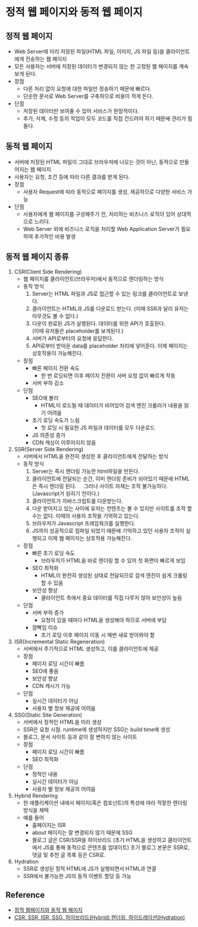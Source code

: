# 정적 웹 페이지와 동적 웹 페이지
## 정적 웹 페이지
- Web Server에 미리 저장된 파일(HTML 파일, 이미지, JS 파일 등)을 클라이언트에게 전송하는 웹 페이지
- 모든 사용자는 서버에 저장된 데이터가 변경되지 않는 한 고정된 웹 페이지를 계속 보게 된다.
- 장점
	- 다른 처리 없이 요청에 대한 파일만 정송하기 때문에 빠르다.
	- 단순한 문서로 Web Server를 구축하므로 비용이 적게 든다.
- 단점
	- 저장된 데이터만 보여줄 수 있어 서비스가 한정적이다.
	- 추가, 삭제, 수정 등의 작업이 모두 코드를 직접 건드려야 하기 때문에 관리가 힘들다.

## 동적 웹 페이지
- 서버에 저장된 HTML 파일이 그대로 브라우저에 나오는 것이 아닌, 동적으로 만들어지는 웹 페이지
- 사용자는 요청, 조건 등에 따라 다른 결과를 받게 된다.
- 장점
	- 사용자 Request에 따라 동적으로 페이지를 생성, 제공하므로 다양한 서비스 가능
- 단점
	- 사용자에게 웹 페이지를 구성해주기 전, 처리하는 비즈니스 로직이 있어 상대적으로 느리다.
	- Web Server 외에 비즈니스 로직을 처리할 Web Application Server가 필요하여 추가적인 비용 발생

## 동적 웹 페이지 종류
1. CSR(Client Side Rendering)
	- 웹 페이지를 클라이언트(브라우저)에서 동적으로 렌더링하는 방식
	- 동작 방식
		1. Server는 HTML 파일과 JS로 접근할 수 있는 링크를 클라이언트로 보낸다.    
		2. 클라이언트는 HTML과 JS를 다운로드 받는다. (이때 SSR과 달리 유저는 아무것도 볼 수 없다.)
		3. 다운이 완료된 JS가 실행된다. 데이터를 위한 API가 호출된다.   
			(이때 유저들은 placeholder를 보게된다.)   
		4. 서버가 API로부터의 요청에 응답한다.   
		5. API로부터 받아온 data를 placeholder 자리에 넣어준다. 이제 페이지는 상호작용이 가능해진다.
	- 장점
		- 빠른 페이지 전환 속도
			- 한 번 로딩되면 이후 페이지 전환이 서버 요청 없이 빠르게 작동
		- 서버 부하 감소
	- 단점
		- SEO에 불리
			- HTML이 로드될 때 데이터가 비어있어 검색 엔진 크롤러가 내용을 읽기 어려움
		- 초기 로딩 속도가 느림
			- 첫 로딩 시 필요한 JS 파일과 데이터를 모두 다운로드
		- JS 의존성 증가
		- CDN 캐싱이 이루어지지 않음
2. SSR(Server Side Rendering)
	- 서버에서 HTML을 완전히 생성한 후 클라이언트에게 전달하는 방식
	- 동작 방식
		1. Server는 즉시 렌더링 가능한 html파일을 만든다.   
		2. 클라이언트에 전달되는 순간, 이미 렌더링 준비가 되어있기 때문에 HTML은 즉시 렌더링 된다.
		    그러나 사이트 자체는 조작 불가능하다. (Javascript가 읽히기 전이다.)   
		3. 클라이언트가 자바스크립트를 다운받는다.   
		4. 다운 받아지고 있는 사이에 유저는 컨텐츠는 볼 수 있지만 사이트를 조작 할 수는 없다. 이때의 사용자 조작을 기억하고 있는다.   
		5. 브라우저가 Javascript 프레임워크를 실행한다.   
		6. JS까지 성공적으로 컴파일 되었기 때문에 기억하고 있던 사용자 조작이 실행되고 이제 웹 페이지는 상호작용 가능해진다.
	-  장점
		- 빠른 초기 로딩 속도
			- 브라우저가 HTML을 바로 렌더링 할 수 있어 첫 화면이 빠르게 보임
		- SEO 최적화
			- HTML이 완전히 생성된 상태로 전달되므로 검색 엔진이 쉽게 크롤링 할 수 있음
		- 보안성 향상
			- 클라이언트 측에서 중요 데이터를 직접 다루지 않아 보안성이 높음
	- 단점
		- 서버 부하 증가
			- 요청이 있을 때마다 HTML을 생성해야 하므로 서버에 부담
		- 깜빡임 이슈
			- 초기 로딩 이후 페이지 이동 시 매번 새로 받아와야 함
3. ISR(Incremental Static Regeneration)
	- 서버에서 주기적으로 HTML 생성하고, 이를 클라이언트에 제공
	- 장점
		- 페이지 로딩 시간이 빠름
		- SEO에 좋음
		- 보안성 향상
		- CDN 캐시가 가능
	- 단점
		- 실시간 데이터가 아님
		- 사용자 별 정보 제공에 어려움
4. SSG(Static Site Generation)
	- 서버에서 정적인 HTML을 미리 생성
	- SSR은 요청 시점. runtime에 생성하지만 SSG는 build time에 생성
	- 블로그, 문서 사이트 등과 같이 잘 변하지 않는 사이트
	- 장점
		- 페이지 로딩 시간이 빠름
		- SEO 최적화
	- 단점
		- 정적인 내용
		- 실시간 데이터가 아님
		- 사용자 별 정보 제공의 어려움
5. Hybrid Rendering
	- 한 애플리케이션 내에서 페이지(혹은 컴포넌트)의 특성에 따라 적잘한 렌더링 방식을 채택
	- 예를 들어
		- 홈페이지는 ISR
		- about 페이지는 잘 변경되지 않기 때문에 SSG
		- 블로그 글은 CSR/SSR을 하이브리드
		  (초기 HTML을 생성하고 클라이언트에서 JS를 통해 동적으로 콘텐츠를 업데이트)
		  초기 블로그 본문은 SSR로, 댓글 및 추천 글 목록 등은 CSR로.
6. Hydration
	- SSR로 생성된 정적 HTML에 JS가 실행되면서 HTML과 연결
	- SSR에서 불가능한 JS의 동적 이벤트 할당 등 가능

## Reference
<!-- 사용하지 않는 레퍼런스 종류는 삭제 후 업로드 -->
- [정적 웹페이지와 동적 웹 페이지](https://shuu.tistory.com/149)
- [CSR, SSR, ISR, SSG, 하이브리드(Hybrid) 렌더링, 하이드레이션(Hydration)](https://medium.com/@zero86/next-js-csr-ssr-isr-ssg-%ED%95%98%EC%9D%B4%EB%B8%8C%EB%A6%AC%EB%93%9C-hybrid-%EB%A0%8C%EB%8D%94%EB%A7%81-%ED%95%98%EC%9D%B4%EB%93%9C%EB%A0%88%EC%9D%B4%EC%85%98-hydration-e2f6a487fe95)
